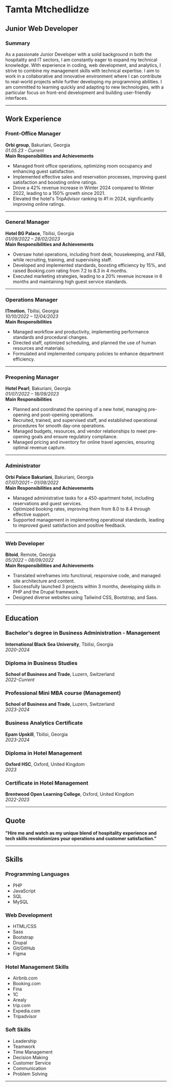 # Tamta Mtchedlidze

## Junior Web Developer

### Summary
As a passionate Junior Developer with a solid background in both the hospitality and IT sectors, I am constantly eager to expand my technical knowledge. With experience in coding, web development, and analytics, I strive to combine my management skills with technical expertise. I aim to work in a collaborative and innovative environment where I can contribute to real-world projects while further developing my programming abilities. I am committed to learning quickly and adapting to new technologies, with a particular focus on front-end development and building user-friendly interfaces.

---

## Work Experience

### Front-Office Manager
**Orbi group**, Bakuriani, Georgia  
*01.05.23 - Current*  
**Main Responsibilities and Achievements**  
- Managed front office operations, optimizing room occupancy and enhancing guest satisfaction.  
- Implemented effective sales and reservation processes, improving guest satisfaction and boosting online ratings.  
- Drove a 42% revenue increase in Winter 2024 compared to Winter 2022, leading to a 150% growth since 2021.  
- Elevated the hotel's TripAdvisor ranking to #1 in 2024, significantly improving online ratings.

---

### General Manager
**Hotel BG Palace**, Tbilisi, Georgia  
*01/09/2022 – 28/02/2023*  
**Main Responsibilities and Achievements**  
- Oversaw hotel operations, including front desk, housekeeping, and F&B, while recruiting, training, and supervising staff.  
- Developed and implemented standards, boosting efficiency by 15%, and raised Booking.com rating from 7.2 to 8.3 in 4 months.  
- Executed marketing strategies, leading to a 20% revenue increase in 6 months and maintaining high guest service standards.

---

### Operations Manager
**ITmotion**, Tbilisi, Georgia  
*10/10/2022 – 12/04/2023*  
**Main Responsibilities**  
- Managed workflow and productivity, implementing performance standards and procedural changes.  
- Directed staff, optimized scheduling, and planned the use of human resources and materials.  
- Formulated and implemented company policies to enhance department efficiency.

---

### Preopening Manager
**Hotel Pearl**, Bakuriani, Georgia  
*01/07/2022 – 18/09/2023*  
**Main Responsibilities**  
- Planned and coordinated the opening of a new hotel, managing pre-opening and post-opening operations.  
- Recruited, trained, and supervised staff, and established operational procedures for smooth day-one operations.  
- Managed budgets, resources, and vendor relationships to meet pre-opening goals and ensure regulatory compliance.  
- Managed pricing and inventory for online travel agencies, ensuring optimal revenue capture.

---

### Administrator
**Orbi Palace Bakuriani**, Bakuriani, Georgia  
*07/07/2021 – 01/09/2022*  
**Main Responsibilities and Achievements**  
- Managed administrative tasks for a 450-apartment hotel, including reservations and guest services.  
- Optimized booking rates, improving them from 8.0 to 8.4 through effective support.  
- Supported management in implementing operational standards, leading to improved guest satisfaction and positive feedback.

---

### Web Developer
**Bitoid**, Remote, Georgia  
*05/2022 – 08/09/2022*  
**Main Responsibilities and Achievements**  
- Translated wireframes into functional, responsive code, and managed site architecture and content.  
- Successfully launched 3 projects within 3 months, developing skills in PHP and the Drupal framework.  
- Designed diverse websites using Tailwind CSS, Bootstrap, and Sass.

---

## Education

### Bachelor's degree in Business Administration - Management
**International Black Sea University**, Tbilisi, Georgia  
*2020-2024*

### Diploma in Business Studies
**School of Business and Trade**, Luzern, Switzerland  
*2022-Current*

### Professional Mini MBA course (Management)
**School of Business and Trade**, Luzern, Switzerland  
*2023-2024*

### Business Analytics Certificate
**Epam Upskill**, Tbilisi, Georgia  
*2023-2024*

### Diploma in Hotel Management
**Oxford HSC**, Oxford, United Kingdom  
*2023*

### Certificate in Hotel Management
**Brentwood Open Learning College**, Oxford, United Kingdom  
*2022-2023*

---
## Quote
**"Hire me and watch as my unique blend of hospitality experience and tech skills revolutionizes your operations and customer satisfaction."**

---

## Skills

### Programming Languages
- PHP  
- JavaScript  
- SQL  
- MySQL

### Web Development
- HTML/CSS  
- Sass  
- Bootstrap  
- Drupal  
- Git/GitHub  
- Figma

### Hotel Management Skills
- Airbnb.com  
- Booking.com  
- Fina  
- 1C  
- Arealy  
- trip.com  
- Expedia.com  
- Tripadvisor

### Soft Skills
- Leadership  
- Teamwork  
- Time Management  
- Decision Making  
- Customer Service  
- Communication  
- Problem Solving

---

